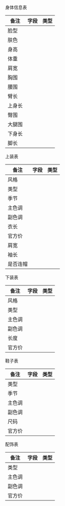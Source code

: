 身体信息表

| 备注   | 字段 | 类型 |
| ------ | ---- | ---- |
| 脸型   |      |      |
| 肤色   |      |      |
| 身高   |      |      |
| 体重   |      |      |
| 肩宽   |      |      |
| 胸围   |      |      |
| 腰围   |      |      |
| 臂长   |      |      |
| 上身长 |      |      |
| 臀围   |      |      |
| 大腿围 |      |      |
| 下身长 |      |      |
| 脚长   |      |      |

上装表

| 备注     | 字段 | 类型 |
| -------- | ---- | ---- |
| 风格     |      |      |
| 类型     |      |      |
| 季节     |      |      |
| 主色调   |      |      |
| 副色调   |      |      |
| 衣长     |      |      |
| 官方价   |      |      |
| 肩宽     |      |      |
| 袖长     |      |      |
| 是否连帽 |      |      |

下装表

| 备注   | 字段 | 类型 |
| ------ | ---- | ---- |
| 风格   |      |      |
| 类型   |      |      |
| 主色调 |      |      |
| 副色调 |      |      |
| 长度   |      |      |
| 官方价 |      |      |



鞋子表

| 备注   | 字段 | 类型 |
| ------ | ---- | ---- |
| 类型   |      |      |
| 季节   |      |      |
| 主色调 |      |      |
| 副色调 |      |      |
| 尺码   |      |      |
| 官方价 |      |      |



配饰表

| 备注   | 字段 | 类型 |
| ------ | ---- | ---- |
| 类型   |      |      |
| 主色调 |      |      |
| 副色调 |      |      |
| 官方价 |      |      |

